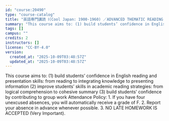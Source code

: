```yaml
---
id: "course:20490"
type: "course-catalog"
title: "英語専門講読 Ⅰ(Cool Japan: 1900-1960) ／ADVANCED THEMATIC READING Ⅰ"
summary: "This course aims to: (1) build students’ confidence in English reading and presentation skills: from reading to integrat…"
tags: []
campus: ""
credits: 2
instructors: []
license: "CC-BY-4.0"
version:
  created_at: "2025-10-09T03:48:57Z"
  updated_at: "2025-10-09T03:48:57Z"
---
```

This course aims to: (1) build students’ confidence in English reading and presentation skills: from reading to integrating knowledge to presenting information (2) improve students’ skills in academic reading strategies: from logical comprehension to cohesive summary (3) build students’ confidence by contributing to group work Attendance Policy: 1. If you have four unexcused absences, you will automatically receive a grade of F. 2. Report your absence in advance whenever possible. 3. NO LATE HOMEWORK IS ACCEPTED (Very Important).
